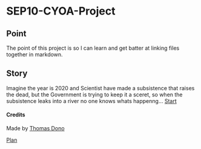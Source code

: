 # SEP10-CYOA-Project
## Point
The point of this project is so I can learn and get batter at linking files together in markdown.
## Story
Imagine the year is 2020 and Scientist have made a subsistence that raises the dead, but the Government is trying to keep it a sceret, so when the subsistence leaks into a river no one knows whats happenng...
[Start](start.md)

#### Credits
Made by [Thomas Dono](https://github.com/thomasd7021)

[Plan](https://docs.google.com/drawings/d/1D4xFHFLqxMAcjuPg9vL8XgstC-4xW78BRS8E0BdPJxM/edit?usp=sharing)